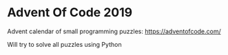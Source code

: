 # Advent Of Code 2019

Advent calendar of small programming puzzles:
https://adventofcode.com/

Will try to solve all puzzles using Python
